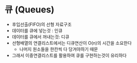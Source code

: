 # 큐 (Queues)
- 후입선출(FIFO)의 선형 자료구조
- 데이터를 큐에 넣는것 : 인큐
- 데이터를 큐에서 꺼내는것: 디큐
- 선형배열의 연결리스트에서는 디큐연산이 O(n)의 시간을 소요한다
  - 나머지 원소들을 한칸씩 다 당겨야하기 때문
- 그래서 이중연결리스트를 활용하여 큐를 구현하는것이 유리하다
```python

```
